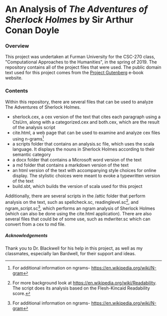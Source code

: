 # An Analysis of *The Adventures of Sherlock Holmes* by Sir Arthur Conan Doyle

### Overview
This project was undertaken at Furman University for the CSC-270 class, "Computational Approaches to the Humanities", in the spring of 2019. The repository contains all of the project files that were used. The public domain text used for this project comes from the [Project Gutenberg](http://www.gutenberg.org/ebooks/48320?msg=welcome_stranger) e-book website.

### Contents
Within this repository, there are several files that can be used to analyze The Adventures of Sherlock Holmes.

- sherlock.cex, a cex version of the text that cites each paragraph using a CtsUrn, along with a categorized.cex and both.cex, which are the result of the analysis script
- cite.html, a web page that can be used to examine and analyze cex files using n-grams[^note2]
- a scripts folder that contains an analysis.sc file, which uses the scala language. It displays the nouns in Sherlock Holmes according to their semantic category
- a docx folder that contains a Microsoft word version of the text
- a md folder that contains a markdown version of the text
- an html version of the text with accompanying style choices for online display. The stylistic choices were meant to evoke a typewritten version of the text
- build.sbt, which builds the version of scala used for this project

Additionally, there are several scripts in the /attic folder that perform analysis on the text, such as spellcheck.sc, readinglevel.sc[^note1], and ngram_script.sc[^note2], which performs an ngram analysis of Sherlock Holmes (which can also be done using the cite.html application). There are also several files that could be of some use, such as mdwriter.sc which can convert from a cex to md file.

##### Acknowledgements
Thank you to Dr. Blackwell for his help in this project, as well as my classmates, especially Ian Bardwell, for their support and ideas.

[^note1]: For more background look at https://en.wikipedia.org/wiki/Readability. The script does its analysis based on the Flesh-Kincaid Readability score.
[^note2]: For additional information on ngrams- https://en.wikipedia.org/wiki/N-gram
